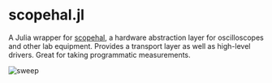 # scopehal.jl

A Julia wrapper for [scopehal](https://github.com/azonenberg/scopehal), a hardware abstraction layer for oscilloscopes and other lab equipment.
Provides a transport layer as well as high-level drivers. Great for taking programmatic measurements.

![sweep](https://user-images.githubusercontent.com/168609/131690093-30e78a3b-f5f8-49b0-9ddf-ee20f2384cc6.png)
